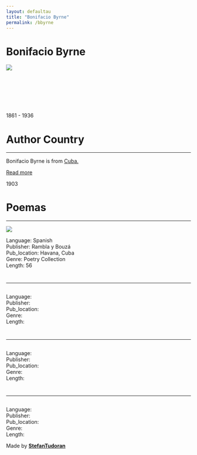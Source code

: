 ```yaml
---
layout: defaultau
title: "Bonifacio Byrne"
permalink: /bbyrne
---
```

<!-- partial:index.partial.html -->
<div class="content">
    <h1>Bonifacio Byrne</h1>
    <div class="quote">
        <div><img src="http://bnjm.cu/img/noticias/2021/7/5/3295.jpg" class="logo"></div>
    </div>
    <div class="timeline">
        <div style="padding-bottom:100px;"></div>
        <div class="block">
            <div class="date right"><p class="right"> 1861 - 1936 </p></div>
            <div class="dot"></div>
            <div class="left first">
            <div class="author_country">
                <h1>Author Country</h1><hr>
          <div class="aclocation">  <p>Bonifacio Byrne is from <a href="http://localhost:4000/14">Cuba.</a></p> </div>
              <div class="acreadmore">  <a href="https://es.wikipedia.org/wiki/Bonifacio_Byrne" target="_blank">Read more</a> </div>
            </div>
            </div>
        </div>
        <div class="block">
            <div class="date left"><p class="left">1903</p></div>
            <div class="dot"></div>
            <div class="right">
                <h1>Poemas</h1><hr>
                <p><img src="https://images-na.ssl-images-amazon.com/images/I/31ZWCpGloAL._SX352_BO1,204,203,200_.jpg"></p>
                <p>
                Language: Spanish<br/>
                Publisher: Rambla y Bouzá<br/>
                Pub_location: Havana, Cuba<br/>
                Genre: Poetry Collection<br/>
                Length: 56</p>
            </div>
        </div>
        <div class="block">
            <div class="date right"><p class="right"></p></div>
            <div class="dot"></div>
            <div class="left hide">
                <h1></h1><hr>
                <p><img src=""></p>
                <p>Language: <br/>
                Publisher: <br/>
                Pub_location: <br/>
                Genre: <br/>
                Length: </p>
            </div>
        </div>
        <div class="block">
            <div class="date left"><p class="left"></p></div>
            <div class="dot"></div>
            <div class="right hide">
                <h1></h1><hr>
                <p><img src=""></p>
                <p>Language: <br/>
                Publisher: <br/>
                Pub_location: <br/>
                Genre: <br/>
                Length: </p>
            </div>
        </div>
        <div class="block">
            <div class="date right"><p class="right"></p></div>
            <div class="dot"></div>
            <div class="left hide">
                <h1></h1><hr>
                <p><img src=""></p>
                <p>Language: <br/>
                Publisher: <br/>
                Pub_location:  <br/>
                Genre: <br/>
                Length: </p>
            </div>
        </div>
        <div id="footer">
        <p id="copyright">Made by&nbsp;<strong><a href="https://www.linkedin.com/in/nicolae-stefan-tudoran-b02291127/" target="_blank">StefanTudoran</a></strong></p>
    </div>
</div>
<!-- partial -->
  <script src='https://cdnjs.cloudflare.com/ajax/libs/jquery/3.1.1/jquery.min.js'></script><script  src="assets/js/authorscript.js"></script>
